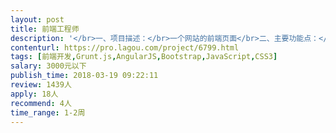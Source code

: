 ```yaml
---                
layout: post       
title: 前端工程师           
description: '</br>一、项目描述：</br>一个网站的前端页面</br>二、主要功能点：</br></br>主页，附页，产品信息等等</br>三、可参考产品：</br></br>https://mart.coding.net/publish</br>四、人员要求：</br></br>熟悉前端代码，简洁加载快，兼容性好，</br>3、良好的沟通能力和契约精神。</br>'     
contenturl: https://pro.lagou.com/project/6799.html      
tags: [前端开发,Grunt.js,AngularJS,Bootstrap,JavaScript,CSS3]            
salary: 3000元以下          
publish_time: 2018-03-19 09:22:11         
review: 1439人                   
apply: 18人                   
recommend: 4人                   
time_range: 1-2周              
---                 
```

